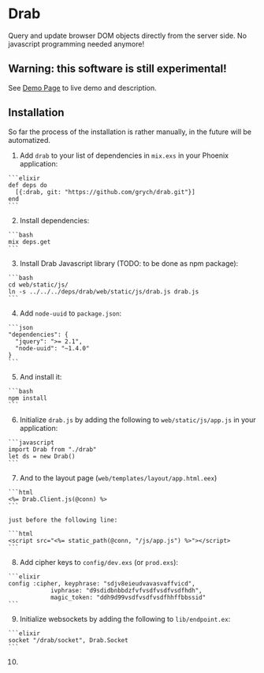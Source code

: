 # Drab

Query and update browser DOM objects directly from the server side. No javascript programming needed anymore!

## Warning: this software is still experimental!

See [Demo Page](https://tg.pl/drab) to live demo and description.

## Installation

  So far the process of the installation is rather manually, in the future will be automatized.

  1. Add `drab` to your list of dependencies in `mix.exs` in your Phoenix application:

    ```elixir
    def deps do
      [{:drab, git: "https://github.com/grych/drab.git"}]
    end
    ```

  2. Install dependencies:

    ```bash
    mix deps.get
    ```

  3. Install Drab Javascript library (TODO: to be done as npm package):

    ```bash
    cd web/static/js/
    ln -s ../../../deps/drab/web/static/js/drab.js drab.js
    ```

  4. Add `node-uuid` to `package.json`:

    ```json
    "dependencies": {
      "jquery": ">= 2.1",
      "node-uuid": "~1.4.0"
    }
    ```

  5. And install it:

    ```bash
    npm install
    ```

  6. Initialize `drab.js` by adding the following to `web/static/js/app.js` in your application:

    ```javascript
    import Drab from "./drab"
    let ds = new Drab()
    ```

  7. And to the layout page (`web/templates/layout/app.html.eex`)

    ```html
    <%= Drab.Client.js(@conn) %>
    ```
    
    just before the following line:

    ```html
    <script src="<%= static_path(@conn, "/js/app.js") %>"></script>
    ```
  8. Add cipher keys to `config/dev.exs` (or `prod.exs`):

    ```elixir
    config :cipher, keyphrase: "sdjv8eieudvavasvaffvicd",
                ivphrase: "d9sdidbnbbdzfvfvsdfvsdfvsdfhdh",
                magic_token: "ddh9d99vsdfvsdfvsdfhhffbbssid"
    ```

  9. Initialize websockets by adding the following to `lib/endpoint.ex`:

    ```elixir
    socket "/drab/socket", Drab.Socket
    ```

  10. 


